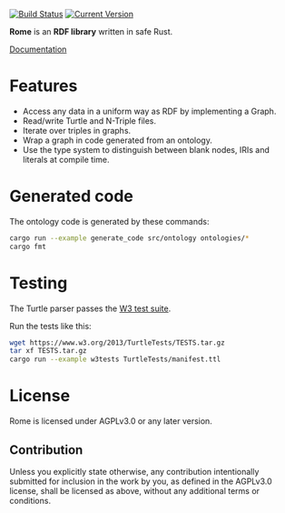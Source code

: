[![Build Status](https://travis-ci.org/vandenoever/rome.svg?branch=master)](https://travis-ci.org/vandenoever/rome)
[![Current Version](http://meritbadge.herokuapp.com/rome)](https://crates.io/crates/rome)

**Rome** is an **RDF library** written in safe Rust.

[Documentation](https://www.vandenoever.info/rust/rome/)

# Features

- Access any data in a uniform way as RDF by implementing a Graph.
- Read/write Turtle and N-Triple files.
- Iterate over triples in graphs.
- Wrap a graph in code generated from an ontology.
- Use the type system to distinguish between blank nodes, IRIs and literals at
  compile time.

# Generated code

The ontology code is generated by these commands:

```bash
cargo run --example generate_code src/ontology ontologies/*
cargo fmt
```

# Testing

The Turtle parser passes the [W3 test suite](https://www.w3.org/2013/TurtleTests/).

Run the tests like this:

```bash
wget https://www.w3.org/2013/TurtleTests/TESTS.tar.gz
tar xf TESTS.tar.gz
cargo run --example w3tests TurtleTests/manifest.ttl
```

# License

Rome is licensed under AGPLv3.0 or any later version.

## Contribution

Unless you explicitly state otherwise, any contribution intentionally submitted
for inclusion in the work by you, as defined in the AGPLv3.0 license, shall be licensed as above, without any additional terms or conditions.
